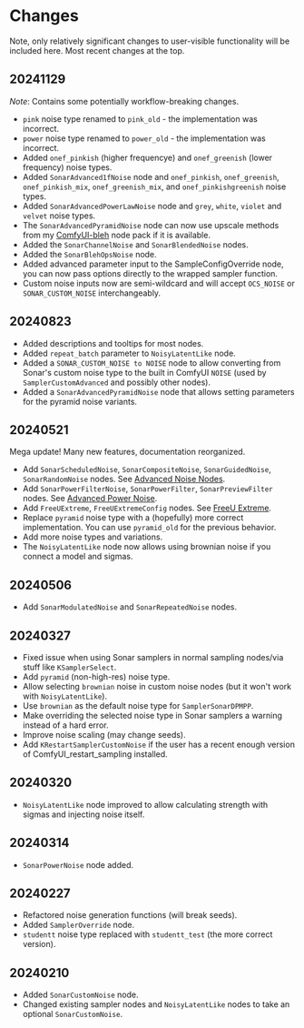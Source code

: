 # Changes

Note, only relatively significant changes to user-visible functionality will be included here. Most recent changes at the top.

## 20241129

*Note*: Contains some potentially workflow-breaking changes.

* `pink` noise type renamed to `pink_old` - the implementation was incorrect.
* `power` noise type renamed to `power_old` - the implementation was incorrect.
* Added `onef_pinkish` (higher frequencye) and `onef_greenish` (lower frequency) noise types.
* Added `SonarAdvanced1fNoise` node and `onef_pinkish`, `onef_greenish`, `onef_pinkish_mix`, `onef_greenish_mix`, and `onef_pinkishgreenish` noise types.
* Added `SonarAdvancedPowerLawNoise` node and `grey`, `white`, `violet` and `velvet` noise types.
* The `SonarAdvancedPyramidNoise` node can now use upscale methods from my [ComfyUI-bleh](https://github.com/blepping/ComfyUI-bleh) node pack if it is available.
* Added the `SonarChannelNoise` and `SonarBlendedNoise` nodes.
* Added the `SonarBlehOpsNoise` node.
* Added advanced parameter input to the SampleConfigOverride node, you can now pass options directly to the wrapped sampler function.
* Custom noise inputs now are semi-wildcard and will accept `OCS_NOISE` or `SONAR_CUSTOM_NOISE` interchangeably.

## 20240823

* Added descriptions and tooltips for most nodes.
* Added `repeat_batch` parameter to `NoisyLatentLike` node.
* Added a `SONAR_CUSTOM_NOISE to NOISE` node to allow converting from Sonar's custom noise type to the built in ComfyUI `NOISE` (used by `SamplerCustomAdvanced` and possibly other nodes).
* Added a `SonarAdvancedPyramidNoise` node that allows setting parameters for the pyramid noise variants.

## 20240521

Mega update! Many new features, documentation reorganized.

* Add `SonarScheduledNoise`, `SonarCompositeNoise`, `SonarGuidedNoise`, `SonarRandomNoise` nodes. See [Advanced Noise Nodes](docs/advanced_noise_nodes.md).
* Add `SonarPowerFilterNoise`, `SonarPowerFilter`, `SonarPreviewFilter` nodes. See [Advanced Power Noise](docs/advanced_power_noise.md).
* Add `FreeUExtreme`, `FreeUExtremeConfig` nodes. See [FreeU Extreme](docs/frux.md).
* Replace `pyramid` noise type with a (hopefully) more correct implementation. You can use `pyramid_old` for the previous behavior.
* Add more noise types and variations.
* The `NoisyLatentLike` node now allows using brownian noise if you connect a model and sigmas.

## 20240506

* Add `SonarModulatedNoise` and `SonarRepeatedNoise` nodes.

## 20240327

* Fixed issue when using Sonar samplers in normal sampling nodes/via stuff like `KSamplerSelect`.
* Add `pyramid` (non-high-res) noise type.
* Allow selecting `brownian` noise in custom noise nodes (but it won't work with `NoisyLatentLike`).
* Use `brownian` as the default noise type for `SamplerSonarDPMPP`.
* Make overriding the selected noise type in Sonar samplers a warning instead of a hard error.
* Improve noise scaling (may change seeds).
* Add `KRestartSamplerCustomNoise` if the user has a recent enough version of ComfyUI_restart_sampling installed.

## 20240320

* `NoisyLatentLike` node improved to allow calculating strength with sigmas and injecting noise itself.

## 20240314

* `SonarPowerNoise` node added.

## 20240227

* Refactored noise generation functions (will break seeds).
* Added `SamplerOverride` node.
* `studentt` noise type replaced with `studentt_test` (the more correct version).

## 20240210

* Added `SonarCustomNoise` node.
* Changed existing sampler nodes and `NoisyLatentLike` nodes to take an optional `SonarCustomNoise`.
